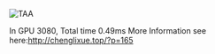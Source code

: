 ![TAA](https://github.com/user-attachments/assets/ac6ebc52-6c0c-4e41-ac18-219da8bd424d)

In GPU 3080, Total time 0.49ms
More Information see here:http://chenglixue.top/?p=165
